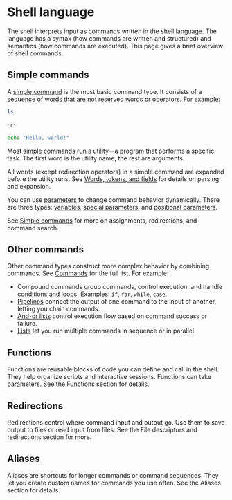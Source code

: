 # Shell language

The shell interprets input as commands written in the shell language. The language has a syntax (how commands are written and structured) and semantics (how commands are executed). This page gives a brief overview of shell commands.

## Simple commands

A [simple command](commands/simple.md) is the most basic command type. It consists of a sequence of words that are not [reserved words](words/keywords.md) or [operators](words/index.html#tokens-and-operators). For example:

```sh
ls
```

or:

```sh
echo "Hello, world!"
```

Most simple commands run a utility—a program that performs a specific task. The first word is the utility name; the rest are arguments.

All words (except redirection operators) in a simple command are expanded before the utility runs. See [Words, tokens, and fields](words/index.html) for details on parsing and expansion.

You can use [parameters](parameters/index.html) to change command behavior dynamically. There are three types: [variables](parameters/variables.md), [special parameters](parameters/special.md), and [positional parameters](parameters/positional.md).

See [Simple commands](commands/simple.md) for more on assignments, redirections, and command search.

## Other commands

Other command types construct more complex behavior by combining commands. See [Commands](commands/index.html) for the full list. For example:

- Compound commands group commands, control execution, and handle conditions and loops. Examples: [`if`](commands/exit_status.md#if-commands), [`for`](commands/loops.md#for-loops), [`while`](commands/loops.md#while-and-until-loops), [`case`](commands/case.md).
- [Pipelines](commands/pipelines.md) connect the output of one command to the input of another, letting you chain commands.
- [And-or lists](commands/exit_status.md#and-or-lists) control execution flow based on command success or failure.
- [Lists](commands/lists.md) let you run multiple commands in sequence or in parallel.

## Functions

Functions are reusable blocks of code you can define and call in the shell. They help organize scripts and interactive sessions. Functions can take parameters. See the Functions section for details.

## Redirections

Redirections control where command input and output go. Use them to save output to files or read input from files. See the File descriptors and redirections section for more.

## Aliases

Aliases are shortcuts for longer commands or command sequences. They let you create custom names for commands you use often. See the Aliases section for details.
